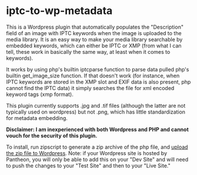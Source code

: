 # iptc-to-wp-metadata

This is a Wordpress plugin that automatically populates the "Description" field of an image with IPTC keywords when the image is uploaded to the media library. It is an easy way to make your media library searchable by embedded keywords, which can either be IPTC or XMP (from what I can tell, these work in basically the same way, at least when it comes to keywords).

It works by using php's builtin iptcparse function to parse data pulled php's builtin get_image_size function. If that doesn't work (for instance, when IPTC keywords are stored in the XMP slot and EXIF data is also present, php cannot find the IPTC data) it simply searches the file for xml encoded keyword tags (xmp format).

This plugin currently supports .jpg and .tif files (although the latter are not typically used on wordpress) but not .png, which has little standardization for metadata embedding.

**Disclaimer: I am inexperienced with both Wordpress and PHP and cannot vouch for the security of this plugin.**

To install, run zipscript to generate a zip archive of the php file, and [upload the zip file to Wordpress](https://www.siteground.com/tutorials/wordpress/install-plugins/). Note: if your Wordpress site is hosted by Pantheon, you will only be able to add this on your "Dev Site" and will need to push the changes to your "Test Site" and then to your "Live Site."
